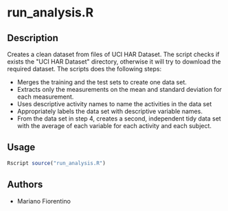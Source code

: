# run_analysis.R

Description
-----------

Creates a clean dataset from files of UCI HAR Dataset. The script checks if exists the "UCI HAR Dataset" directory, otherwise it will try to download the required dataset.
The scripts does the following steps:

* Merges the training and the test sets to create one data set.
* Extracts only the measurements on the mean and standard deviation for each measurement.
* Uses descriptive activity names to name the activities in the data set
* Appropriately labels the data set with descriptive variable names.
* From the data set in step 4, creates a second, independent tidy data set with the average of each variable for each activity and each subject.

Usage
-----------

```R
Rscript source("run_analysis.R")
````


Authors
------------

* Mariano Fiorentino
